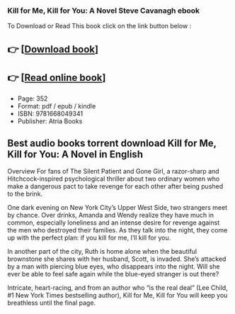 ### Kill for Me, Kill for You: A Novel Steve Cavanagh ebook

To Download or Read This book click on the link button below :

## 👉  [**[Download book](http://get-pdfs.com/download.php?group=book&from=github.com&id=703450&lnk=1063 "Download book")**]

## 👉  [**[Read online book](http://get-pdfs.com/download.php?group=book&from=github.com&id=703450&lnk=1063 "Read online book")**]


* Page: 352
* Format: pdf / epub / kindle
* ISBN: 9781668049341
* Publisher: Atria Books



## Best audio books torrent download Kill for Me, Kill for You: A Novel in English


Overview
For fans of The Silent Patient and Gone Girl, a razor-sharp and Hitchcock-inspired psychological thriller about two ordinary women who make a dangerous pact to take revenge for each other after being pushed to the brink.
 
 One dark evening on New York City’s Upper West Side, two strangers meet by chance. Over drinks, Amanda and Wendy realize they have much in common, especially loneliness and an intense desire for revenge against the men who destroyed their families. As they talk into the night, they come up with the perfect plan: if you kill for me, I’ll kill for you.
 
 In another part of the city, Ruth is home alone when the beautiful brownstone she shares with her husband, Scott, is invaded. She’s attacked by a man with piercing blue eyes, who disappears into the night. Will she ever be able to feel safe again while the blue-eyed stranger is out there?
 
 Intricate, heart-racing, and from an author who “is the real deal” (Lee Child, #1 New York Times bestselling author), Kill for Me, Kill for You will keep you breathless until the final page.



